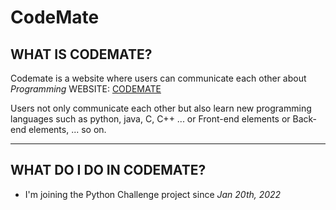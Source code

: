 # CodeMate
## WHAT IS CODEMATE?
Codemate is a website where users can communicate each other about *Programming*
WEBSITE: [CODEMATE](https://codemate.kr/)

Users not only communicate each other but also learn new programming languages such as python, java, C, C++ ... or Front-end elements or Back-end elements, ... so on.

*****

## WHAT DO I DO IN CODEMATE?
- I'm joining the Python Challenge project since _Jan 20th, 2022_
